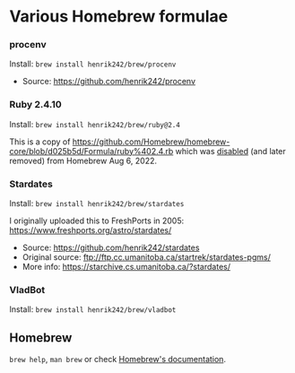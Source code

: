 # Various Homebrew formulae

### procenv

Install: `brew install henrik242/brew/procenv`

* Source: https://github.com/henrik242/procenv

### Ruby 2.4.10

Install: `brew install henrik242/brew/ruby@2.4`

This is a copy of https://github.com/Homebrew/homebrew-core/blob/d025b5d/Formula/ruby%402.4.rb which was
[disabled](https://github.com/Homebrew/homebrew-core/commit/a503fdcb7d7dafd0f41bf8d9f4f0302cacba22ba) (and  later removed) from Homebrew Aug 6, 2022.

### Stardates

Install: `brew install henrik242/brew/stardates`

I originally uploaded this to FreshPorts in 2005: https://www.freshports.org/astro/stardates/

* Source: https://github.com/henrik242/stardates
* Original source: ftp://ftp.cc.umanitoba.ca/startrek/stardates-pgms/
*  More info: https://starchive.cs.umanitoba.ca/?stardates/


### VladBot

Install: `brew install henrik242/brew/vladbot`

## Homebrew

`brew help`, `man brew` or check [Homebrew's documentation](https://docs.brew.sh).
